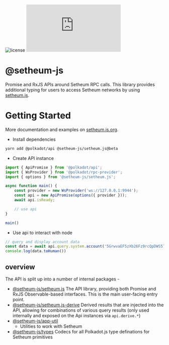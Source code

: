 ![license](https://img.shields.io/badge/License-Apache%202.0-blue?logo=apache&style=flat-square)
[![npm](https://img.shields.io/npm/v/@setheum-js/setheum.js?logo=npm&style=flat-square)](https://www.npmjs.com/package/@setheum-js/setheum.js)

# @setheum-js
Promise and RxJS APIs around Setheum RPC calls. 
This library provides additional typing for users to access Setheum networks by using [setheum.js](https://github.com/setheum-js/api).

# Getting Started

More documentation and examples on [setheum.js.org](https://setheum.js.org).

- Install dependencies

```bash
yarn add @polkadot/api @setheum-js/setheum.js@beta
```

- Create API instance

```ts
import { ApiPromise } from '@polkadot/api';
import { WsProvider } from '@polkadot/rpc-provider';
import { options } from '@setheum-js/setheum.js';

async function main() {
    const provider = new WsProvider('ws://127.0.0.1:9944');
    const api = new ApiPromise(options({ provider }));
    await api.isReady;

    // use api
}

main()
```

- Use api to interact with node

```ts
// query and display account data
const data = await api.query.system.account('5GrwvaEF5zXb26Fz9rcQpDWS57CtERHpNehXCPcNoHGKutQY');
console.log(data.toHuman())
```

## overview

The API is split up into a number of internal packages -

- [@setheum-js/setheum.js](packages/api/) The API library, providing both Promise and RxJS Observable-based interfaces. This is the main user-facing entry point.
- [@setheum-js/setheum.js-derive](packages/api-derive/) Derived results that are injected into the API, allowing for combinations of various query results (only used internally and exposed on the Api instances via `api.derive.*`)
- [@setheum-js/app-util](./packages/app-util)
  - Utilities to work with Setheum
- [@setheum-js/types](packages/types/) Codecs for all Polkadot.js type definations for Setheum primitives
